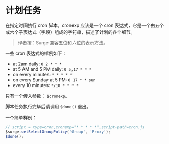 # 计划任务

在指定时间执行 cron 脚本。cronexp 应该是一个 cron 表达式，它是一个由五个或六个子表达式（字段）组成的字符串，描述了计划的各个细节。

> 译者按：Surge 兼容五位和六位的表示方法。

一些 cron 表达式的样例如下：

* at 2am daily: `0 2 * * *`
* at 5 AM and 5 PM daily: `0 5,17 * * *`
* on every minutes: `* * * * *`
* on every Sunday at 5 PM: `0 17 * * sun`
* every 10 minutes: `*/10 * * * *`

只有一个传入参数： `$cronexp`。

脚本任务执行完毕后请调用 `$done()` 退出。

一个简单样例：

```javascript
// script = type=cron,cronexp="* * * * *",script-path=cron.js
$surge.setSelectGroupPolicy('Group', 'Proxy');
$done();
```
